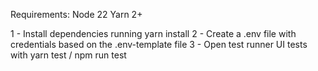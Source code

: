 Requirements:
Node 22
Yarn 2+

1 - Install dependencies running yarn install
2 - Create a .env file with credentials based on the .env-template file
3 - Open test runner UI tests with yarn test / npm run test
